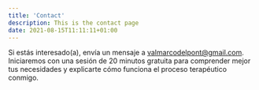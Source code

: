 ```yaml
---
title: 'Contact'
description: This is the contact page
date: 2021-08-15T11:11:11+01:00
---
```



Si estás interesado(a), envía un mensaje a <valmarcodelpont@gmail.com>. Iniciaremos con una sesión de 20 minutos gratuita para comprender mejor tus necesidades y explicarte cómo funciona el proceso terapéutico conmigo.


<!-- {{< contact-form >}} -->
